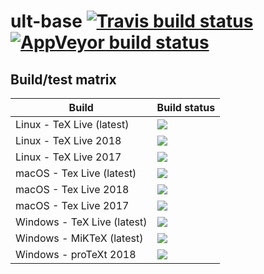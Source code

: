 # ult-base [![Travis build status][travis-badge]][travis-url] [![AppVeyor build status][appveyor-badge]][appveyor-url]


## Build/test matrix

| Build                       | Build status                               |
| --------------------------- | ------------------------------------------ |
| Linux - TeX Live (latest)   | [![][travis-linux-tl-latest-badge]](#)     |
| Linux - TeX Live 2018       | [![][travis-linux-tl-2018-badge]](#)       |
| Linux - TeX Live 2017       | [![][travis-linux-tl-2017-badge]](#)       |
| macOS - Tex Live (latest)   | [![][travis-macos-tl-latest-badge]](#)     |
| macOS - Tex Live 2018       | [![][travis-macos-tl-2018-badge]](#)       |
| macOS - Tex Live 2017       | [![][travis-macos-tl-2017-badge]](#)       |
| Windows - TeX Live (latest) | [![][appveyor-texlive-latest-badge]](#)    |
| Windows - MiKTeX (latest)   | [![][appveyor-miktex-latest-badge]](#)     |
| Windows - proTeXt 2018      | [![][appveyor-protext-2018-badge]](#)      |


[travis-badge]: https://travis-ci.org/egraff/ult-base.svg?branch=master
[travis-url]: https://travis-ci.org/egraff/ult-base
[appveyor-badge]: https://ci.appveyor.com/api/projects/status/2i4xagf9s92eoxwu/branch/master?svg=true
[appveyor-url]: https://ci.appveyor.com/project/egraff/ult-base/branch/master

[travis-linux-tl-latest-badge]: https://travis-matrix-badges.herokuapp.com/repos/egraff/ult-base/branches/master/1
[travis-linux-tl-2018-badge]: https://travis-matrix-badges.herokuapp.com/repos/egraff/ult-base/branches/master/2
[travis-linux-tl-2017-badge]: https://travis-matrix-badges.herokuapp.com/repos/egraff/ult-base/branches/master/3
[travis-macos-tl-latest-badge]: https://travis-matrix-badges.herokuapp.com/repos/egraff/ult-base/branches/master/4
[travis-macos-tl-2018-badge]: https://travis-matrix-badges.herokuapp.com/repos/egraff/ult-base/branches/master/5
[travis-macos-tl-2017-badge]: https://travis-matrix-badges.herokuapp.com/repos/egraff/ult-base/branches/master/6

[appveyor-texlive-latest-badge]: https://appveyor-matrix-badges.herokuapp.com/repos/egraff/ult-base/branch/master/1
[appveyor-miktex-latest-badge]: https://appveyor-matrix-badges.herokuapp.com/repos/egraff/ult-base/branch/master/2
[appveyor-protext-2018-badge]: https://appveyor-matrix-badges.herokuapp.com/repos/egraff/ult-base/branch/master/3
